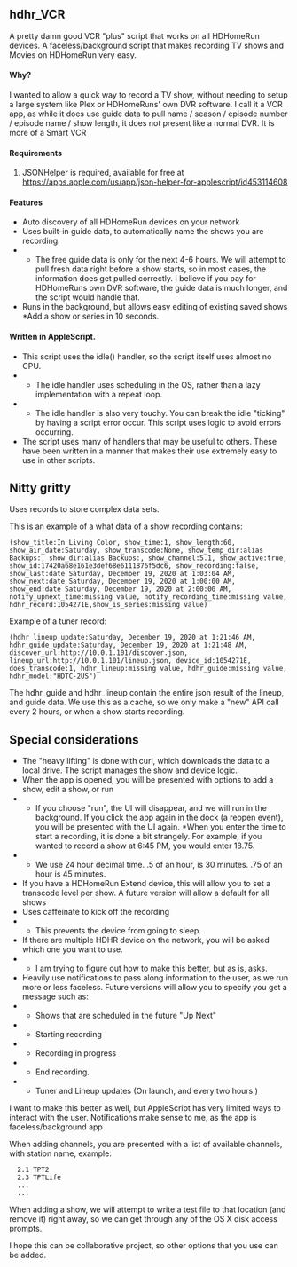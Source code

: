 ## hdhr_VCR
A pretty damn good VCR "plus" script that works on all HDHomeRun devices.
A faceless/background script that makes recording TV shows and Movies on HDHomeRun very easy.

#### Why?
I wanted to allow a quick way to record a TV show, without needing to setup a large system like Plex or HDHomeRuns' own DVR software.
I call it a VCR app, as while it does use guide data to pull name / season / episode number / episode name / show length, it does not present like a normal DVR.  It is more of a Smart VCR

#### Requirements
1. JSONHelper is required, available for free at https://apps.apple.com/us/app/json-helper-for-applescript/id453114608

#### Features
* Auto discovery of all HDHomeRun devices on your network
* Uses built-in guide data, to automatically name the shows you are recording. 
* * The free guide data is only for the next 4-6 hours. We will attempt to pull fresh data right before a show starts, so in most cases, the information does get pulled correctly. I believe if you pay for HDHomeRuns own DVR software, the guide data is much longer, and the script would handle that.
* Runs in the background, but allows easy editing of existing saved shows
*Add a show or series in 10 seconds.

#### Written in AppleScript. 
* This script uses the idle() handler, so the script itself uses almost no CPU.
* * The idle handler uses scheduling in the OS, rather than a lazy implementation with a repeat loop.
* * The idle handler is also very touchy.  You can break the idle "ticking" by having a script error occur.  This script uses logic to avoid errors occurring.
* The script uses many of handlers that may be useful to others.  These have been written in a manner that makes their use extremely easy to use in other scripts.
  
## Nitty gritty  
Uses records to store complex data sets. 

This is an example of a what data of a show recording contains:

```
(show_title:In Living Color, show_time:1, show_length:60, show_air_date:Saturday, show_transcode:None, show_temp_dir:alias Backups:, show_dir:alias Backups:, show_channel:5.1, show_active:true, show_id:17420a68e161e3def68e6111876f5dc6, show_recording:false, show_last:date Saturday, December 19, 2020 at 1:03:04 AM, show_next:date Saturday, December 19, 2020 at 1:00:00 AM, show_end:date Saturday, December 19, 2020 at 2:00:00 AM, notify_upnext_time:missing value, notify_recording_time:missing value, hdhr_record:1054271E,show_is_series:missing value)
```

Example of a tuner record:

```
(hdhr_lineup_update:Saturday, December 19, 2020 at 1:21:46 AM, hdhr_guide_update:Saturday, December 19, 2020 at 1:21:48 AM, discover_url:http://10.0.1.101/discover.json, lineup_url:http://10.0.1.101/lineup.json, device_id:1054271E, does_transcode:1, hdhr_lineup:missing value, hdhr_guide:missing value, hdhr_model:"HDTC-2US")
```

The hdhr_guide and hdhr_lineup contain the entire json result of the lineup, and guide data.  We use this as a cache, so we only make a "new" API call every 2 hours, or when a show starts recording.

## Special considerations
* The "heavy lifting" is done with curl, which downloads the data to a local drive.  The script manages the show and device logic.
* When the app is opened, you will be presented with options to add a show, edit a show, or run
* * If you choose "run", the UI will disappear, and we will run in the background. If you click the app again in the dock (a reopen event), you will be presented with the UI again.
*When you enter the time to start a recording, it is done a bit strangely. For example, if you wanted to record a show at 6:45 PM, you would enter 18.75.
* * We use 24 hour decimal time.  .5 of an hour, is 30 minutes.  .75 of an hour is 45 minutes.
* If you have a HDHomeRun Extend device, this will allow you to set a transcode level per show.  A future version will allow a default for all shows
* Uses caffeinate to kick off the recording
* * This prevents the device from going to sleep.
* If there are multiple HDHR device on the network, you will be asked which one you want to use.
* * I am trying to figure out how to make this better, but as is, asks.
* Heavily use notifications to pass along information to the user, as we run more or less faceless.  Future versions will allow you to specify you get a message such as:
* * Shows that are scheduled in the future "Up Next"
* * Starting recording
* * Recording in progress
* * End recording.
* * Tuner and Lineup updates (On launch, and every two hours.)
  
I want to make this better as well, but AppleScript has very limited ways to interact with the user.  Notifications make sense to me, as the app is faceless/background app

When adding channels, you are presented with a list of available channels, with station name, example:
```
  2.1 TPT2
  2.3 TPTLife
  ...
  ...
```

When adding a show, we will attempt to write a test file to that location (and remove it) right away, so we can get through any of the OS X disk access prompts.

I hope this can be collaborative project, so other options that you use can be added.


